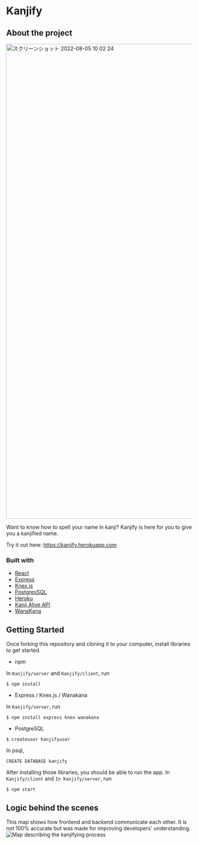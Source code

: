 # Kanjify
## About the project
<img width="1280" alt="スクリーンショット 2022-08-05 10 02 24" src="https://user-images.githubusercontent.com/90857923/182979879-f386406e-e7e5-4734-a76c-4656859b9291.png">

Want to know how to spell your name in kanji? 
Kanjify is here for you to give you a kanjified name.

Try it out here: https://kanjify.herokuapp.com

### Built with
* [React](https://reactjs.org/)
* [Express](https://expressjs.com/)
* [Knex.js](http://knexjs.org/)
* [PostgresSQL](https://www.postgresql.org/)
* [Heroku](https://www.heroku.com/)
* [Kanji Alive API](https://app.kanjialive.com/api/docs)
* [WanaKana](https://github.com/WaniKani/WanaKana)

## Getting Started
Once forking this repository and cloning it to your computer, install libraries to get started.
- npm

In `Kanjify/server` and `Kanjify/client`, run
```shell
$ npm install
```

- Express / Knex.js / Wanakana

In `Kanjify/server`, run
```shell
$ npm install express knex wanakana
```

- PostgreSQL
```shell
$ createuser kanjifyuser
```
In psql,
```
CREATE DATABASE kanjify
```

After installing those libraries, you should be able to run the app.
In `Kanjify/client` and `In Kanjify/server`, run
```shell
$ npm start
```

## Logic behind the scenes
This map shows how frontend and backend communicate each other. It is not 100% accurate but was made for improving developers' understanding.
![Map describing the kanjifying process](https://user-images.githubusercontent.com/90857923/182984379-71b84db5-31c3-4c62-8c94-cb71d4ce338f.jpg)

